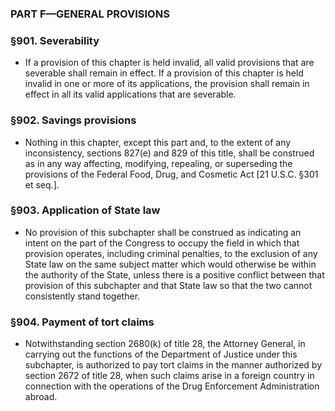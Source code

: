 ### PART F—GENERAL PROVISIONS

### §901. Severability
* If a provision of this chapter is held invalid, all valid provisions that are severable shall remain in effect. If a provision of this chapter is held invalid in one or more of its applications, the provision shall remain in effect in all its valid applications that are severable.

### §902. Savings provisions
* Nothing in this chapter, except this part and, to the extent of any inconsistency, sections 827(e) and 829 of this title, shall be construed as in any way affecting, modifying, repealing, or superseding the provisions of the Federal Food, Drug, and Cosmetic Act [21 U.S.C. §301 et seq.].

### §903. Application of State law
* No provision of this subchapter shall be construed as indicating an intent on the part of the Congress to occupy the field in which that provision operates, including criminal penalties, to the exclusion of any State law on the same subject matter which would otherwise be within the authority of the State, unless there is a positive conflict between that provision of this subchapter and that State law so that the two cannot consistently stand together.

### §904. Payment of tort claims
* Notwithstanding section 2680(k) of title 28, the Attorney General, in carrying out the functions of the Department of Justice under this subchapter, is authorized to pay tort claims in the manner authorized by section 2672 of title 28, when such claims arise in a foreign country in connection with the operations of the Drug Enforcement Administration abroad.